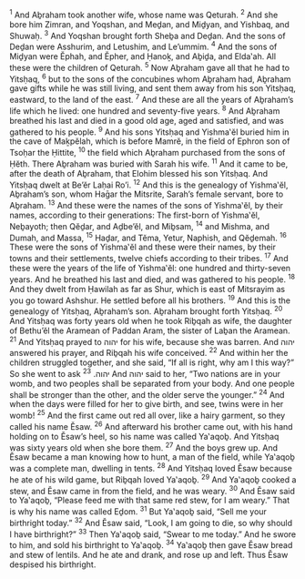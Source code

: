 <sup>1</sup> And Aḇraham took another wife, whose name was Qeturah.
<sup>2</sup> And she bore him Zimran, and Yoqshan, and Meḏan, and Miḏyan, and Yishbaq, and Shuwaḥ.
<sup>3</sup> And Yoqshan brought forth Sheḇa and Deḏan. And the sons of Deḏan were Asshurim, and Letushim, and Le’ummim.
<sup>4</sup> And the sons of Miḏyan were Ĕphah, and Ĕpher, and Ḥanoḵ, and Aḇiḏa, and Elda‛ah. All these were the children of Qeturah.
<sup>5</sup> Now Aḇraham gave all that he had to Yitsḥaq,
<sup>6</sup> but to the sons of the concubines whom Aḇraham had, Aḇraham gave gifts while he was still living, and sent them away from his son Yitsḥaq, eastward, to the land of the east.
<sup>7</sup> And these are all the years of Aḇraham’s life which he lived: one hundred and seventy-five years.
<sup>8</sup> And Aḇraham breathed his last and died in a good old age, aged and satisfied, and was gathered to his people.
<sup>9</sup> And his sons Yitsḥaq and Yishma‛ĕl buried him in the cave of Maḵpĕlah, which is before Mamrĕ, in the field of Ephron son of Tsoḥar the Ḥittite,
<sup>10</sup> the field which Aḇraham purchased from the sons of Ḥĕth. There Aḇraham was buried with Sarah his wife.
<sup>11</sup> And it came to be, after the death of Aḇraham, that Elohim blessed his son Yitsḥaq. And Yitsḥaq dwelt at Be’ĕr Laḥai Ro’i.
<sup>12</sup> And this is the genealogy of Yishma‛ĕl, Aḇraham’s son, whom Haḡar the Mitsrite, Sarah’s female servant, bore to Aḇraham.
<sup>13</sup> And these were the names of the sons of Yishma‛ĕl, by their names, according to their generations: The first-born of Yishma‛ĕl, Neḇayoth; then Qĕḏar, and Aḏbe’ĕl, and Miḇsam,
<sup>14</sup> and Mishma, and Dumah, and Massa,
<sup>15</sup> Haḏar, and Tĕma, Yetur, Naphish, and Qĕḏemah.
<sup>16</sup> These were the sons of Yishma‛ĕl and these were their names, by their towns and their settlements, twelve chiefs according to their tribes.
<sup>17</sup> And these were the years of the life of Yishma‛ĕl: one hundred and thirty-seven years. And he breathed his last and died, and was gathered to his people.
<sup>18</sup> And they dwelt from Ḥawilah as far as Shur, which is east of Mitsrayim as you go toward Ashshur. He settled before all his brothers.
<sup>19</sup> And this is the genealogy of Yitsḥaq, Aḇraham’s son. Aḇraham brought forth Yitsḥaq.
<sup>20</sup> And Yitsḥaq was forty years old when he took Riḇqah as wife, the daughter of Bethu’ĕl the Aramean of Paddan Aram, the sister of Laḇan the Aramean.
<sup>21</sup> And Yitsḥaq prayed to יהוה for his wife, because she was barren. And יהוה answered his prayer, and Riḇqah his wife conceived.
<sup>22</sup> And within her the children struggled together, and she said, “If all is right, why am I this way?” So she went to ask יהוה.
<sup>23</sup> And יהוה said to her, “Two nations are in your womb, and two peoples shall be separated from your body. And one people shall be stronger than the other, and the older serve the younger.”
<sup>24</sup> And when the days were filled for her to give birth, and see, twins were in her womb!
<sup>25</sup> And the first came out red all over, like a hairy garment, so they called his name Ĕsaw.
<sup>26</sup> And afterward his brother came out, with his hand holding on to Ĕsaw’s heel, so his name was called Ya‛aqoḇ. And Yitsḥaq was sixty years old when she bore them.
<sup>27</sup> And the boys grew up. And Ĕsaw became a man knowing how to hunt, a man of the field, while Ya‛aqoḇ was a complete man, dwelling in tents.
<sup>28</sup> And Yitsḥaq loved Ĕsaw because he ate of his wild game, but Riḇqah loved Ya‛aqoḇ.
<sup>29</sup> And Ya‛aqoḇ cooked a stew, and Ĕsaw came in from the field, and he was weary.
<sup>30</sup> And Ĕsaw said to Ya‛aqoḇ, “Please feed me with that same red stew, for I am weary.” That is why his name was called Eḏom.
<sup>31</sup> But Ya‛aqoḇ said, “Sell me your birthright today.”
<sup>32</sup> And Ĕsaw said, “Look, I am going to die, so why should I have birthright?”
<sup>33</sup> Then Ya‛aqoḇ said, “Swear to me today.” And he swore to him, and sold his birthright to Ya‛aqoḇ.
<sup>34</sup> Ya‛aqoḇ then gave Ĕsaw bread and stew of lentils. And he ate and drank, and rose up and left. Thus Ĕsaw despised his birthright.
